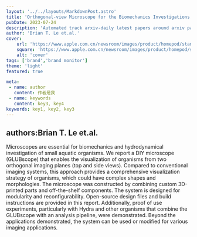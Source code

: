 ---layout: '../../layouts/MarkdownPost.astro'title: 'Orthogonal-view Microscope for the Biomechanics Investigations of Aquatic Organisms'pubDate: 2023-07-24description: 'Automated track arxiv-daily latest papers around arxiv paper daily template'author: 'Brian T. Le et.al.'cover:    url: 'https://www.apple.com.cn/newsroom/images/product/homepod/standard/Apple-HomePod-hero-230118_big.jpg.large_2x.jpg'    square: 'https://www.apple.com.cn/newsroom/images/product/homepod/standard/Apple-HomePod-hero-230118_big.jpg.large_2x.jpg'    alt: 'cover'tags: ['brand','brand monitor']theme: 'light'featured: truemeta: - name: author   content: 作者是我 - name: keywords   content: key3, key4keywords: key1, key2, key3---## authors:Brian T. Le et.al. Microscopes are essential for biomechanics and hydrodynamical investigation of small aquatic organisms. We report a DIY microscope (GLUBscope) that enables the visualization of organisms from two orthogonal imaging planes (top and side views). Compared to conventional imaging systems, this approach provides a comprehensive visualization strategy of organisms, which could have complex shapes and morphologies. The microscope was constructed by combining custom 3D-printed parts and off-the-shelf components. The system is designed for modularity and reconfigurability. Open-source design files and build instructions are provided in this report. Additionally, proof of use experiments, particularly with Hydra and other organisms that combine the GLUBscope with an analysis pipeline, were demonstrated. Beyond the applications demonstrated, the system can be used or modified for various imaging applications.
